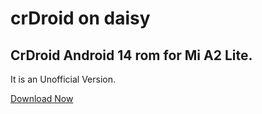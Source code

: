 # crDroid on daisy

## CrDroid Android 14 rom for Mi A2 Lite.

It is an Unofficial Version.

[Download Now](https://github.com/mdalmahmud023/CrDroid_daisy/releases/tag/crDroid(20240119))
